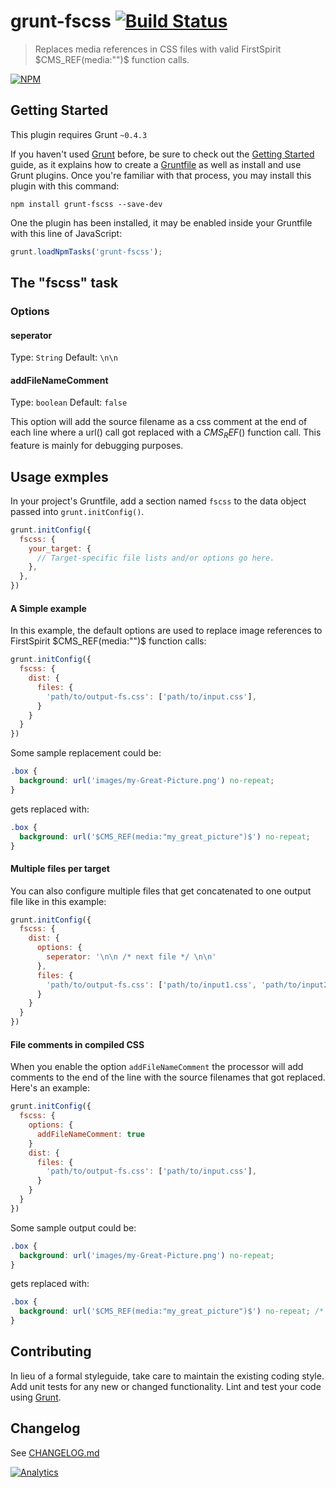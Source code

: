 # grunt-fscss [![Build Status](https://secure.travis-ci.org/SebastianM/grunt-fscss.png?branch=master)](http://travis-ci.org/SebastianM/grunt-fscss)

> Replaces media references in CSS files with valid FirstSpirit $CMS_REF(media:"")$ function calls.

[![NPM](https://nodei.co/npm/grunt-fscss.png?downloads=true)](https://nodei.co/npm/grunt-fscss/)

## Getting Started
This plugin requires Grunt `~0.4.3`

If you haven't used [Grunt](http://gruntjs.com/) before, be sure to check out the [Getting Started](http://gruntjs.com/getting-started) guide, as it explains how to create a [Gruntfile](http://gruntjs.com/sample-gruntfile) as well as install and use Grunt plugins. Once you're familiar with that process, you may install this plugin with this command:

```shell
npm install grunt-fscss --save-dev
```

One the plugin has been installed, it may be enabled inside your Gruntfile with this line of JavaScript:

```js
grunt.loadNpmTasks('grunt-fscss');
```

## The "fscss" task

### Options

#### seperator
Type: `String`
Default: `\n\n`

#### addFileNameComment
Type: `boolean`
Default: `false`

This option will add the source filename as a css comment at the end of each line where a url() call got replaced with a $CMS_REF()$ function call. This feature is mainly for debugging purposes.

## Usage exmples

In your project's Gruntfile, add a section named `fscss` to the data object passed into `grunt.initConfig()`.

```js
grunt.initConfig({
  fscss: {
    your_target: {
      // Target-specific file lists and/or options go here.
    },
  },
})
```

#### A Simple example
In this example, the default options are used to replace image references to FirstSpirit $CMS_REF(media:"")$ function calls:

```js
grunt.initConfig({
  fscss: {
    dist: {
      files: {
        'path/to/output-fs.css': ['path/to/input.css'],
      }
    }
  }
})
```

Some sample replacement could be:

```css
.box {
  background: url('images/my-Great-Picture.png') no-repeat;
}
```

gets replaced with:

```css
.box {
  background: url('$CMS_REF(media:"my_great_picture")$') no-repeat;
}
```

#### Multiple files per target
You can also configure multiple files that get concatenated to one output file like in this example:

```js
grunt.initConfig({
  fscss: {
    dist: {
      options: {
        seperator: '\n\n /* next file */ \n\n'
      },
      files: {
        'path/to/output-fs.css': ['path/to/input1.css', 'path/to/input2.css'],
      }
    }
  }
})
```

#### File comments in compiled CSS
When you enable the option `addFileNameComment` the processor will add comments to the end of the line with the source filenames that got replaced. Here's an example:

```js
grunt.initConfig({
  fscss: {
    options: {
      addFileNameComment: true
    }
    dist: {
      files: {
        'path/to/output-fs.css': ['path/to/input.css'],
      }
    }
  }
})
```

Some sample output could be:

```css
.box {
  background: url('images/my-Great-Picture.png') no-repeat;
}
```

gets replaced with:

```css
.box {
  background: url('$CMS_REF(media:"my_great_picture")$') no-repeat; /* my_great_picture = images/my-Great-Picture.png */
}
```

## Contributing
In lieu of a formal styleguide, take care to maintain the existing coding style. Add unit tests for any new or changed functionality. Lint and test your code using [Grunt](http://gruntjs.com/).

## Changelog
See [CHANGELOG.md](CHANGELOG.md)



[![Analytics](https://ga-beacon.appspot.com/UA-46864714-1/sebastianm/grunt-fscss)](https://github.com/igrigorik/ga-beacon)
